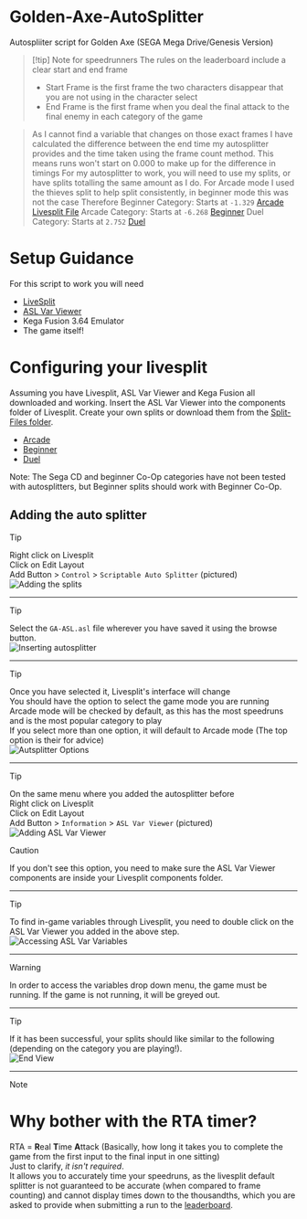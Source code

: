 # Golden-Axe-AutoSplitter
Autospliiter script for Golden Axe (SEGA Mega Drive/Genesis Version)

> [!tip] Note for speedrunners
> The rules on the leaderboard include a clear start and end frame
> - Start Frame is the first frame the two characters disappear that you are not using in the character select
> - End Frame is the first frame when you deal the final attack to the final enemy in each category of the game

> As I cannot find a variable that changes on those exact frames I have calculated the difference between the end time my autosplitter provides and the time taken using the frame count method.
> This means runs won't start on 0.000 to make up for the difference in timings
> For my autosplitter to work, you will need to use my splits, or have splits totalling the same amount as I do. For Arcade mode I used the thieves split to help split consistently, in beginner mode this was not the case
>Therefore
> Beginner Category: Starts at `-1.329` [Arcade Livesplit File](/Split-Files/Golden%20Axe%20-%20Arcade.lss)
> Arcade Category: Starts at `-6.268` [Beginner](/Split-Files/Golden%20Axe%20-%20Beginner.lss)
> Duel Category: Starts at `2.752` [Duel](/Split-Files/Golden%20Axe%20-%20The%20Duel.lss)


# Setup Guidance
For this script to work you will need
- [LiveSplit](https://livesplit.org/downloads/)
- [ASL Var Viewer](https://github.com/hawkerm/LiveSplit.ASLVarViewer)
- Kega Fusion 3.64 Emulator
- The game itself!

# Configuring your livesplit
Assuming you have Livesplit, ASL Var Viewer and Kega Fusion all downloaded and working. 
Insert the ASL Var Viewer into the components folder of Livesplit. 
Create your own splits or download them from the [Split-Files folder](/Split-Files/). 
- [Arcade](/Split-Files/Golden%20Axe%20-%20Arcade.lss)
- [Beginner](/Split-Files/Golden%20Axe%20-%20Beginner.lss)
- [Duel](/Split-Files/Golden%20Axe%20-%20The%20Duel.lss)

Note: The Sega CD and beginner Co-Op categories have not been tested with autosplitters, but Beginner splits should work with Beginner Co-Op.

## Adding the auto splitter
> [!TIP]
> Right click on Livesplit  
> Click on Edit Layout  
> Add Button > `Control` > `Scriptable Auto Splitter` (pictured)  
> ![Adding the splits](/Images/adding-scriptable-auto-splitter.png)

---

> [!TIP]
> Select the `GA-ASL.asl` file wherever you have saved it using the browse button.  
> ![Inserting autosplitter](/Images/selecting-auto-splitter-script-before.png)  

---

> [!TIP]
> Once you have selected it, Livesplit's interface will change  
> You should have the option to select the game mode you are running  
> Arcade mode will be checked by default, as this has the most speedruns and is the most popular category to play  
> If you select more than one option, it will default to Arcade mode (The top option is their for advice)  
> ![Autsplitter Options](/Images/selecting-auto-splitter-script-after.png)  

---

> [!TIP]
> On the same menu where you added the autosplitter before  
> Right click on Livesplit  
> Click on Edit Layout  
> Add Button > `Information` > `ASL Var Viewer` (pictured)  
> ![Adding ASL Var Viewer](/Images/Adding-Var-Viewer.png)  

> [!CAUTION]
> If you don't see this option, you need to make sure the ASL Var Viewer components are inside your Livesplit components folder.  

---

> [!TIP]
> To find in-game variables through Livesplit, you need to double click on the ASL Var Viewer you added in the above step.  
> ![Accessing ASL Var Variables](/Images/edit-layout-interface.png)  

---

> [!WARNING]
> In order to access the variables drop down menu, the game must be running. If the game is not running, it will be greyed out.    


---
> [!TIP]
> If it has been successful, your splits should like similar to the following (depending on the category you are playing!).  
> ![End View](/Images/livesplit-appearance.png)

---

> [!NOTE]
> # Why bother with the RTA timer?  
> RTA = **R**eal **T**ime **A**ttack (Basically, how long it takes you to complete the game from the first input to the final input in one sitting)  
> Just to clarify, *it isn't required*.  
> It allows you to accurately time your speedruns, as the livesplit default splitter is not guaranteed to be accurate (when compared to frame counting) and cannot display times down to the thousandths, which you are asked to provide when submitting a run to the [leaderboard](https://www.speedrun.com/golden_axe).  

